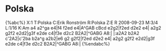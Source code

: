 # Polska

{%abc%}
X:1
T:Polska
C:Erik Ronström
R:Polska
Z:E R 2008-09-23
M:3/4
L:1/16
K:Am
a4 a2^ga e4|f4 f2ed e4|A^GAB cBcd e2g2|f2ed d2e2 e4|
a2g2 g2f2 e2d2|g3f e2de c4|f3e d2c2 B2A2|^GABG A8:|
|:a2A2 b2A2 c'2A2|c'2ba b2a^g a2b2|e6 g2 g2f2|f2ed d2e2 e4|
a2g2 g2f2 e2d2|g3f e2de c4|f3e d2c2 B2A2|^GABG A8:|
{%endabc%}

